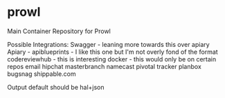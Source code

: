 prowl
=====

Main Container Repository for Prowl

Possible Integrations:
Swagger - leaning more towards this over apiary
Apiary - apiblueprints - I like this one but I'm not overly fond of the format
codereviewhub - this is interesting
docker - this would only be on certain repos
email
hipchat
masterbranch
namecast
pivotal tracker
planbox
bugsnag
shippable.com

Output default should be hal+json
